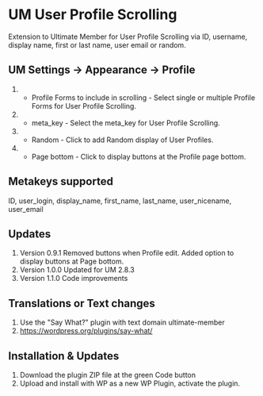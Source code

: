 # UM User Profile Scrolling
Extension to Ultimate Member for User Profile Scrolling via ID, username, display name, first or last name, user email or random.

## UM Settings -> Appearance -> Profile
1. * Profile Forms to include in scrolling - Select single or multiple Profile Forms for User Profile Scrolling.
2. * meta_key - Select the meta_key for User Profile Scrolling.
3. * Random - Click to add Random display of User Profiles.
4. * Page bottom - Click to display buttons at the Profile page bottom.

## Metakeys supported
ID, user_login, display_name, first_name, last_name, user_nicename, user_email  

## Updates
1. Version 0.9.1 Removed buttons when Profile edit. Added option to display buttons at Page bottom.
2. Version 1.0.0 Updated for UM 2.8.3
3. Version 1.1.0 Code improvements

## Translations or Text changes
1. Use the "Say What?" plugin with text domain ultimate-member
2. https://wordpress.org/plugins/say-what/

## Installation & Updates
1. Download the plugin ZIP file at the green Code button
2. Upload and install with WP as a new WP Plugin, activate the plugin.
